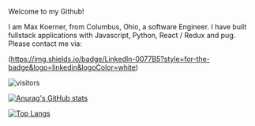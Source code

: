 Welcome to my Github!

I am Max Koerner, from Columbus, Ohio, a software Engineer. I have built fullstack applications with Javascript, Python, React / Redux and pug. Please contact me via:

<img>(https://img.shields.io/badge/LinkedIn-0077B5?style=for-the-badge&logo=linkedin&logoColor=white)</img>

![visitors](https://visitor-badge.glitch.me/badge?page_id=${mkoerner570}.${mkoerner570})

[![Anurag's GitHub stats](https://github-readme-stats.vercel.app/api?username=mkoerner)](https://github.com/mkoerner570/github-readme-stats)

[![Top Langs](https://github-readme-stats.vercel.app/api/top-langs/?username=mkoerner570&langs_count=8)](https://github.com/mkoerner570/github-readme-stats)

<!--
**mkoerner570/mkoerner570** is a ✨ _special_ ✨ repository because its `README.md` (this file) appears on your GitHub profile.

Here are some ideas to get you started:

- 🔭 I’m currently working on ...
- 🌱 I’m currently learning ...
- 👯 I’m looking to collaborate on ...
- 🤔 I’m looking for help with ...
- 💬 Ask me about ...
- 📫 How to reach me: ...
- 😄 Pronouns: ...
- ⚡ Fun fact: ...
-->
